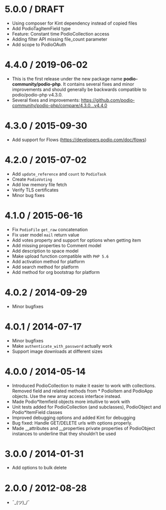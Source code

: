 5.0.0 / DRAFT
==================

* Using composer for Kint dependency instead of copied files
* Add PodioTagItemField type
* Feature: Constant time PodioCollection access
* Adding filter API missing file_count parameter
* Add scope to PodioOAuth


4.4.0 / 2019-06-02
==================

* This is the first release under the new package name <strong>podio-community/podio-php</strong>.
It contains several fixes and minor improvements and should generally be backwards compatible to podio/podio-php v4.3.0.
* Several fixes and improvements: https://github.com/podio-community/podio-php/compare/4.3.0...v4.4.0


4.3.0 / 2015-09-30
==================

* Add support for Flows (https://developers.podio.com/doc/flows)


4.2.0 / 2015-07-02
==================

* Add `update_reference` and `count` to `PodioTask`
* Create `PodioVoting`
* Add low memory file fetch
* Verify TLS certificates
* Minor bug fixes


4.1.0 / 2015-06-16
==================

* Fix `PodioFile` `get_raw` concatenation
* Fix user model `mail` return value
* Add votes property and support for options when getting item
* Add missing properties to Comment model
* Add description to space model
* Make upload function compatible with `PHP 5.6`
* Add activation method for platform
* Add search method for platform
* Add method for org bootstrap for platform


4.0.2 / 2014-09-29
==================

* Minor bugfixes


4.0.1 / 2014-07-17
==================

* Minor bugfixes
* Make `authenticate_with_password` actually work
* Support image downloads at different sizes


4.0.0 / 2014-05-14
==================

* Introduced PodioCollection to make it easier to work with collections. Removed field and related methods from * PodioItem and PodioApp objects. Use the new array access interface instead.
* Made Podio*Itemfield objects more intuitive to work with
* Unit tests added for PodioCollection (and subclasses), PodioObject and Podio*ItemField classes
* Improved debugging options and added Kint for debugging
* Bug fixed: Handle GET/DELETE urls with options properly.
* Made __attributes and __properties private properties of PodioObject instances to underline that they shouldn’t be used


3.0.0 / 2014-01-31
==================

* Add options to bulk delete


2.0.0 / 2012-08-28
==================

* ¯\_(ツ)_/¯
